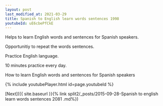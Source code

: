```yaml
---
layout: post
last_modified_at: 2021-03-29
title: Spanish to English learn words sentences 1998 
youtubeId: uE6cbePfCkE
---
```

 
 
Helps to learn English words and sentences for Spanish speakers.

Opportunitiy to repeat the words sentences. 

Practice English language. 
 
10 minutes practice every day. 
 
How to learn English words and sentences for Spanish speakers 
 
{% include youtubePlayer.html id=page.youtubeId %}
 
 
[Next]({{ site.baseurl }}{% link  split2/_posts/2015-09-28-Spanish to english learn words sentences 2081 .md%})
 
